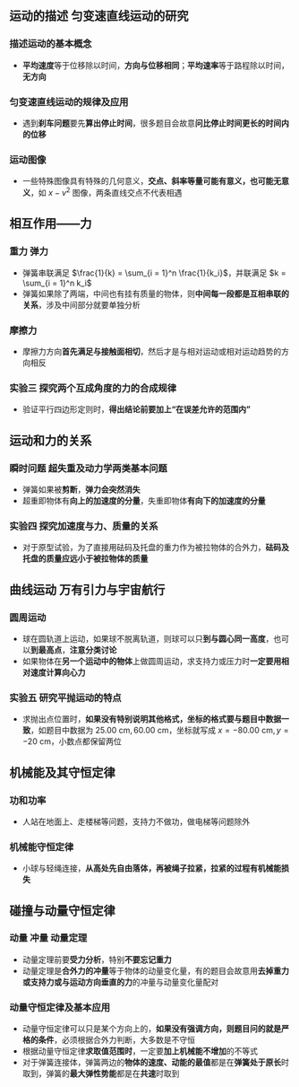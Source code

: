 ## 运动的描述 匀变速直线运动的研究
### 描述运动的基本概念
- **平均速度**等于位移除以时间，**方向与位移相同**；**平均速率**等于路程除以时间，**无方向**

### 匀变速直线运动的规律及应用
- 遇到**刹车问题**要先**算出停止时间**，很多题目会故意**问比停止时间更长的时间内的位移**

### 运动图像
- 一些特殊图像具有特殊的几何意义，**交点、斜率等量可能有意义，也可能无意义**，如 $x-v^2$ 图像，两条直线交点不代表相遇

## 相互作用——力
### 重力 弹力
- 弹簧串联满足 $\frac{1}{k} = \sum_{i = 1}^n \frac{1}{k_i}$，并联满足 $k = \sum_{i = 1}^n k_i$
- 弹簧如果除了两端，中间也有挂有质量的物体，则**中间每一段都是互相串联的关系**，涉及中间部分就要单独分析

### 摩擦力
- 摩擦力方向**首先满足与接触面相切**，然后才是与相对运动或相对运动趋势的方向相反

### 实验三 探究两个互成角度的力的合成规律
- 验证平行四边形定则时，**得出结论前要加上“在误差允许的范围内”**

## 运动和力的关系
### 瞬时问题 超失重及动力学两类基本问题
- 弹簧如果被**剪断**，**弹力会突然消失**
- 超重即物体有**向上的加速度的分量**，失重即物体**有向下的加速度的分量**

### 实验四 探究加速度与力、质量的关系
- 对于原型试验，为了直接用砝码及托盘的重力作为被拉物体的合外力，**砝码及托盘的质量应远小于被拉物体的质量**

## 曲线运动 万有引力与宇宙航行
### 圆周运动
- 球在圆轨道上运动，如果球不脱离轨道，则球可以只**到与圆心同一高度**，也可以**到最高点**，**注意分类讨论**
- 如果物体在**另一个运动中的物体**上做圆周运动，求支持力或压力时**一定要用相对速度计算向心力**

### 实验五 研究平抛运动的特点
- 求抛出点位置时，**如果没有特别说明其他格式，坐标的格式要与题目中数据一致**，如题目中数据为 $25.00\ \mathrm{cm},60.00\ \mathrm{cm}$，坐标就写成 $x = -80.00\ \mathrm{cm}, y = -20\ \mathrm{cm}$，小数点都保留两位

## 机械能及其守恒定律
### 功和功率
- 人站在地面上、走楼梯等问题，支持力不做功，做电梯等问题除外

### 机械能守恒定律
- 小球与轻绳连接，**从高处先自由落体，再被绳子拉紧，拉紧的过程有机械能损失**

## 碰撞与动量守恒定律
### 动量 冲量 动量定理
- 动量定理前要**受力分析**，特别**不要忘记重力**
- 动量定理是**合外力的冲量**等于物体的动量变化量，有的题目会故意用**去掉重力或支持力或与运动方向垂直的力**的冲量与动量变化量配对

### 动量守恒定律及基本应用
- 动量守恒定律可以只是某个方向上的，**如果没有强调方向，则题目问的就是严格的条件**，必须根据合外力判断，大多数是不守恒
- 根据动量守恒定律**求取值范围时**，一定要**加上机械能不增加**的不等式
- 对于弹簧连接体，弹簧两边的**物体的速度、动能的最值**都是在**弹簧处于原长**时取到，弹簧的**最大弹性势能**都是在**共速**时取到